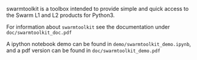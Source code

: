 swarmtoolkit is a toolbox intended to provide simple and quick access to the Swarm L1 and L2 products for Python3.

For information about `swarmtoolkit` see the documentation under 
`doc/swarmtoolkit_doc.pdf`

A ipython notebook demo can be found in `demo/swarmtoolkit_demo.ipynb`, and
a pdf version can be found in `doc/swarmtoolkit_demo.pdf`
